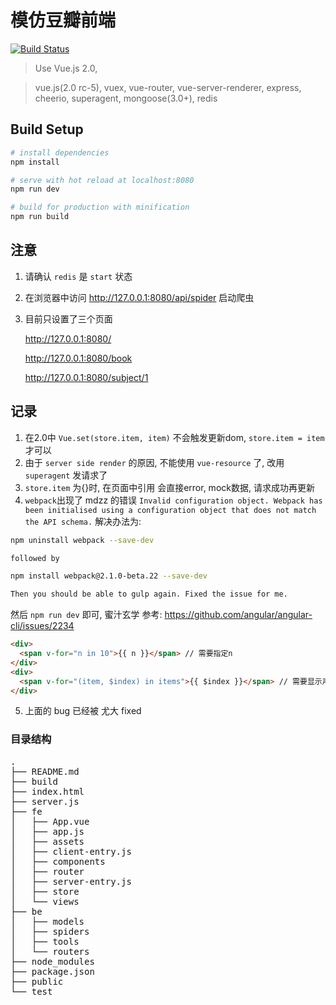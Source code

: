 # 模仿豆瓣前端
[![Build Status](https://travis-ci.org/jiakeqi/douban.svg?branch=douban)](https://travis-ci.org/jiakeqi/douban)
> Use Vue.js 2.0, 

> vue.js(2.0 rc-5), vuex, vue-router, vue-server-renderer,  express, cheerio, superagent, mongoose(3.0+), redis

## Build Setup

``` bash
# install dependencies
npm install

# serve with hot reload at localhost:8080
npm run dev

# build for production with minification
npm run build

```

## 注意

1. 请确认 `redis` 是 `start` 状态
2. 在浏览器中访问 http://127.0.0.1:8080/api/spider 启动爬虫
3. 目前只设置了三个页面

   http://127.0.0.1:8080/

   http://127.0.0.1:8080/book

   http://127.0.0.1:8080/subject/1

## 记录
1. 在2.0中 `Vue.set(store.item, item)` 不会触发更新dom, `store.item = item` 才可以
2. 由于 `server side render` 的原因, 不能使用 `vue-resource` 了, 改用 `superagent` 发请求了
3. `store.item` 为{}时, 在页面中引用 会直接error, mock数据, 请求成功再更新 
4. `webpack`出现了 mdzz 的错误 `Invalid configuration object. Webpack has been initialised using a configuration object that does not match the API schema.`
  解决办法为:

``` bash
npm uninstall webpack --save-dev

followed by

npm install webpack@2.1.0-beta.22 --save-dev

Then you should be able to gulp again. Fixed the issue for me.
```

然后 `npm run dev` 即可, 蜜汁玄学
参考: https://github.com/angular/angular-cli/issues/2234

````html
<div>
  <span v-for="n in 10">{{ n }}</span> // 需要指定n
</div>
<div>
  <span v-for="(item, $index) in items">{{ $index }}</span> // 需要显示声明$index
</div>
````
5. 上面的 bug 已经被 尤大 fixed

### 目录结构
<pre>
.
├── README.md 
├── build
├── index.html
├── server.js
├── fe
│   ├── App.vue
│   ├── app.js
│   ├── assets
│   ├── client-entry.js
│   ├── components
│   ├── router
│   ├── server-entry.js
│   ├── store
│   └── views
├── be
│   ├── models
│   ├── spiders
│   ├── tools
│   └── routers
├── node_modules
├── package.json
├── public
└── test



